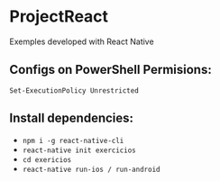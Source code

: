 # ProjectReact
Exemples developed with React Native

## Configs on PowerShell Permisions:

`Set-ExecutionPolicy Unrestricted`

## Install dependencies:

- `npm i -g react-native-cli`
- `react-native init exercicios`
- `cd exericios`
- `react-native run-ios / run-android`



